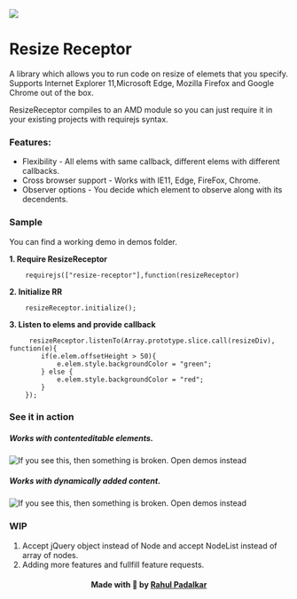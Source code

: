 <img src="https://i.imgur.com/idEtP3s.png">

# Resize Receptor #

A library which allows you to run code on resize of elemets that you specify. Supports Internet Explorer 11,Microsoft Edge, Mozilla Firefox and Google Chrome out of the box.

ResizeReceptor compiles to an AMD module so you can just require it in your existing projects with requirejs syntax.

### Features: ###

* Flexibility - All elems with same callback, different elems with different callbacks.
* Cross browser support - Works with IE11, Edge, FireFox, Chrome.
* Observer options - You decide which element to observe along with its decendents.

### Sample ###

You can find a working demo in demos folder.

**1. Require ResizeReceptor**

		
		requirejs(["resize-receptor"],function(resizeReceptor)

**2. Initialize RR** 

		resizeReceptor.initialize();
		
**3. Listen to elems and provide callback**


		 resizeReceptor.listenTo(Array.prototype.slice.call(resizeDiv), function(e){
			if(e.elem.offsetHeight > 50){
				e.elem.style.backgroundColor = "green";
			} else {
				e.elem.style.backgroundColor = "red";
			}
    	});


### See it in action ###

##### Works with contenteditable elements. #####

<img src = "https://media.giphy.com/media/9DinKhZ5sgdRS5zPo6/giphy.gif" alt = "If you see this, then something is broken. Open demos instead"/> 

##### Works with dynamically added content. #####

<img src = "https://media.giphy.com/media/fQfSgPFGG2Hl97vbXP/giphy.gif" alt = "If you see this, then something is broken. Open demos instead"/> 

### WIP ###

1. Accept jQuery object instead of Node and accept NodeList instead of array of nodes.
2. Adding more features and fullfill feature requests.


#### <p align="center">Made with :purple_heart: by [Rahul Padalkar](https://twitter.com/rahulnpadalkar)</p> ####
